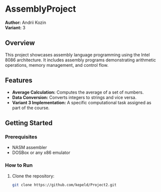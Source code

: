 # AssemblyProject

**Author:** Andrii Kozin  
**Variant:** 3

## Overview
This project showcases assembly language programming using the Intel 8086 architecture. It includes assembly programs demonstrating arithmetic operations, memory management, and control flow.

## Features
- **Average Calculation:** Computes the average of a set of numbers.
- **Data Conversion:** Converts integers to strings and vice versa.
- **Variant 3 Implementation:** A specific computational task assigned as part of the course.

## Getting Started
### Prerequisites
- NASM assembler
- DOSBox or any x86 emulator

### How to Run
1. Clone the repository:
   ```bash
   git clone https://github.com/kepeld/Project2.git
